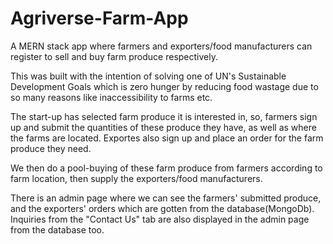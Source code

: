 # Agriverse-Farm-App
A MERN stack app where farmers and exporters/food manufacturers can register to sell and buy farm produce respectively. 

This was built with the intention of solving one of UN's Sustainable Development Goals which is zero hunger by reducing food wastage due to so many reasons like inaccessibility to farms etc.

The start-up has selected farm produce it is interested in, so, farmers sign up and submit the quantities of these produce they have, as well as where the farms are located. Exportes also sign up and place an order for the farm produce they need.

We then do a pool-buying of these farm produce from farmers according to farm location, then supply the exporters/food manufacturers.

There is an admin page where we can see the farmers' submitted produce, and the exporters' orders which are gotten from the database(MongoDb). Inquiries from the "Contact Us" tab are also displayed in the admin page from the database too.

